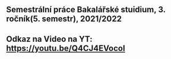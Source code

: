 Semestrální práce
Bakalářské stuidium, 3. ročník(5. semestr), 2021/2022
--------------------------------------------------
Odkaz na Video na YT: https://youtu.be/Q4CJ4EVocoI
--------------------------------------------------
